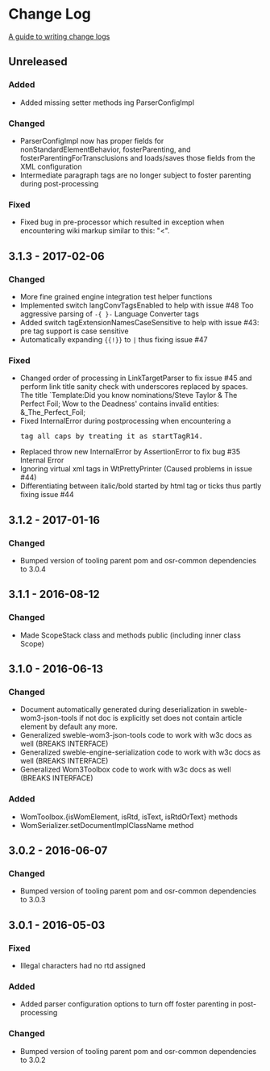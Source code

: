 # Change Log
[A guide to writing change logs][keepachangelog]

## Unreleased
### Added
- Added missing setter methods ing ParserConfigImpl

### Changed
- ParserConfigImpl now has proper fields for nonStandardElementBehavior, 
  fosterParenting, and fosterParentingForTransclusions and loads/saves those
  fields from the XML configuration
- Intermediate paragraph tags are no longer subject to foster parenting during
  post-processing

### Fixed
- Fixed bug in pre-processor which resulted in exception when encountering wiki
  markup similar to this: "<ref></ref><</ref>".

## 3.1.3 - 2017-02-06
### Changed
- More fine grained engine integration test helper functions
- Implemented switch langConvTagsEnabled to help with issue #48 Too aggressive
  parsing of `-{ }-` Language Converter tags
- Added switch tagExtensionNamesCaseSensitive to help with issue #43: pre tag
  support is case sensitive
- Automatically expanding `{{!}}` to `|` thus fixing issue #47

### Fixed
- Changed order of processing in LinkTargetParser to fix issue #45 and perform
  link title sanity check with underscores replaced by spaces.
  The title `Template:Did you know nominations/Steve Taylor & The Perfect Foil; Wow to the Deadness'
  contains invalid entities: &_The_Perfect_Foil;
- Fixed InternalError during postprocessing when encountering a <PRE> tag all
  caps by treating it as startTagR14.
- Replaced throw new InternalError by AssertionError to fix bug
  #35 Internal Error
- Ignoring virtual xml tags in WtPrettyPrinter (Caused problems in issue #44)
- Differentiating between italic/bold started by html tag or ticks thus partly
  fixing issue #44

## 3.1.2 - 2017-01-16
### Changed
- Bumped version of tooling parent pom and osr-common dependencies to 3.0.4

## 3.1.1 - 2016-08-12
### Changed
- Made ScopeStack class and methods public (including inner class Scope)

## 3.1.0 - 2016-06-13
### Changed
- Document automatically generated during deserialization in 
  sweble-wom3-json-tools if not doc is explicitly set does not contain article 
  element by default any more.
- Generalized sweble-wom3-json-tools code to work with w3c docs as well (BREAKS INTERFACE)
- Generalized sweble-engine-serialization code to work with w3c docs as well (BREAKS INTERFACE)
- Generalized Wom3Toolbox code to work with w3c docs as well (BREAKS INTERFACE)

### Added
- WomToolbox.{isWomElement, isRtd, isText, isRtdOrText} methods
- WomSerializer.setDocumentImplClassName method

## 3.0.2 - 2016-06-07
### Changed
- Bumped version of tooling parent pom and osr-common dependencies to 3.0.3

## 3.0.1 - 2016-05-03
### Fixed
- Illegal characters had no rtd assigned

### Added
- Added parser configuration options to turn off foster parenting in 
  post-processing

### Changed
- Bumped version of tooling parent pom and osr-common dependencies to 3.0.2

[keepachangelog]: http://keepachangelog.com/
